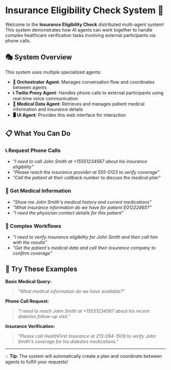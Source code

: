 # Insurance Eligibility Check System 🏥

Welcome to the **Insurance Eligibility Check** distributed multi-agent system! This system demonstrates how AI agents can work together to handle complex healthcare verification tasks involving external participants via phone calls.

## 🎭 System Overview

This system uses multiple specialized agents:

- **🎯 Orchestrator Agent**: Manages conversation flow and coordinates between agents
- **📞 Twilio Proxy Agent**: Handles phone calls to external participants using real-time voice communication
- **🏥 Medical Data Agent**: Retrieves and manages patient medical information and insurance details
- **🖥️ UI Agent**: Provides this web interface for interaction

## 📋 What You Can Do

### 📞 Request Phone Calls

- _"I need to call John Smith at +15551234567 about his insurance eligibility"_
- _"Please reach the insurance provider at 555-0123 to verify coverage"_
- _"Call the patient at their callback number to discuss the medical plan"_

### 🏥 Get Medical Information

- _"Show me John Smith's medical history and current medications"_
- _"What insurance information do we have for patient E01222465?"_
- _"I need the physician contact details for this patient"_

### 🔄 Complex Workflows

- _"I need to verify insurance eligibility for John Smith and then call him with the results"_
- _"Get the patient's medical data and call their insurance company to confirm coverage"_

## 🚀 Try These Examples

**Basic Medical Query:**

> _"What medical information do we have available?"_

**Phone Call Request:**

> _"I need to reach John Smith at +15551234567 about his recent diabetes follow-up visit."_

**Insurance Verification:**

> _"Please call HealthFirst Insurance at 213-284-1509 to verify John Smith's coverage for his diabetes medications."_

---

💡 **Tip**: The system will automatically create a plan and coordinate between agents to fulfill your requests!

